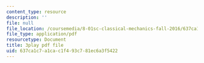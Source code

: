 ```yaml
---
content_type: resource
description: ''
file: null
file_location: /coursemedia/8-01sc-classical-mechanics-fall-2016/637ca1c7a1cac1f493c781ec6a3f5422_F3N5EkMX_ks.pdf
file_type: application/pdf
resourcetype: Document
title: 3play pdf file
uid: 637ca1c7-a1ca-c1f4-93c7-81ec6a3f5422
---
```

